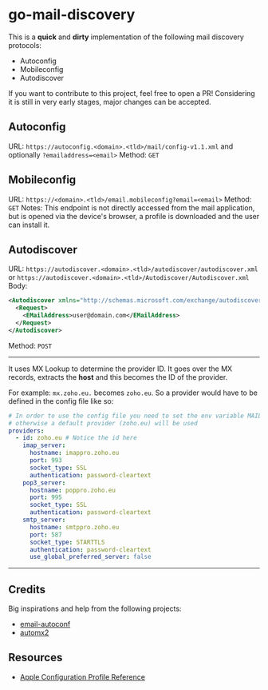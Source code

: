 # go-mail-discovery

This is a **quick** and **dirty** implementation of the following mail discovery protocols:

- Autoconfig
- Mobileconfig
- Autodiscover

If you want to contribute to this project, feel free to open a PR!
Considering it is still in very early stages, major changes can be accepted.

## Autoconfig

URL: `https://autoconfig.<domain>.<tld>/mail/config-v1.1.xml` and optionally `?emailaddress=<email>`
Method: `GET`

## Mobileconfig

URL: `https://<domain>.<tld>/email.mobileconfig?email=<email>`
Method: `GET`
Notes: This endpoint is not directly accessed from the mail application, but
is opened via the device's browser, a profile is downloaded and the user
can install it.

## Autodiscover

URL: `https://autodiscover.<domain>.<tld>/autodiscover/autodiscover.xml` or `https://autodiscover.<domain>.<tld>/Autodiscover/Autodiscover.xml`
Body:

```xml
<Autodiscover xmlns="http://schemas.microsoft.com/exchange/autodiscover/responseschema/2006">
  <Request>
    <EMailAddress>user@domain.com</EMailAddress>
  </Request>
</Autodiscover>
```

Method: `POST`

---

It uses MX Lookup to determine the provider ID.
It goes over the MX records, extracts the **host** and this becomes the ID of the provider.

For example: `mx.zoho.eu.` becomes `zoho.eu`.
So a provider would have to be defined in the config file like so:

```yaml
# In order to use the config file you need to set the env variable MAIL_PROVIDER_CONFIG_PATH
# otherwise a default provider (zoho.eu) will be used
providers:
  - id: zoho.eu # Notice the id here
    imap_server:
      hostname: imappro.zoho.eu
      port: 993
      socket_type: SSL
      authentication: password-cleartext
    pop3_server:
      hostname: poppro.zoho.eu
      port: 995
      socket_type: SSL
      authentication: password-cleartext
    smtp_server:
      hostname: smtppro.zoho.eu
      port: 587
      socket_type: STARTTLS
      authentication: password-cleartext
      use_global_preferred_server: false
```

---

## Credits

Big inspirations and help from the following projects:

- [email-autoconf](https://gitlab.com/onlime/email-autoconf)
- [automx2](https://github.com/rseichter/automx2)

## Resources

- [Apple Configuration Profile Reference](https://developer.apple.com/business/documentation/Configuration-Profile-Reference.pdf)
